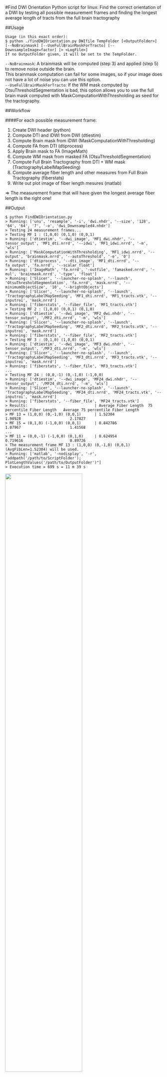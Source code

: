 #Find DWI Orientation
Python script for linux:
Find the correct orientation of a DWI by testing all possible measurement frames and finding the longest average length of tracts from the full brain tractography

##Usage
```
Usage (in this exact order):  
$ python ./findDWIOrientation.py DWIfile TempFolder [<OutputFolder>] [--NoBrainmask] [--UseFullBrainMaskForTracto] [--DownsampleImage=factor] [> <LogFile>]  
If no OutputFolder given, it will be set to the TempFolder.  
```
`--NoBrainmask`: A brainmask will be computed (step 3) and applied (step 5) to remove noise outside the brain.  
This brainmask computation can fail for some images, so if your image does not have a lot of noise you can use this option.  
`--UseFullBrainMaskForTracto`: If the WM mask computed by OtsuThresholdSegmentation is bad, this option allows you to use the full brain mask computed with MaskComputationWithThresholding as seed for the tractography.  

##Workflow

####For each possible measurement frame:

1. Create DWI header (python)
2. Compute DTI and iDWI from DWI (dtiestim)
3. Compute Brain mask from iDWI (MaskComputationWithThresholding)
4. Compute FA from DTI (dtiprocess)
5. Apply Brain mask to FA (ImageMath)
6. Compute WM mask from masked FA (OtsuThresholdSegmentation)
7. Compute Full Brain Tractography from DTI + WM mask (TractographyLabelMapSeeding)
8. Compute average fiber length and other measures from Full Brain Tractography (fiberstats)
9. Write out plot image of fiber length mesures (matlab)

=&gt; The measurement frame that will have given the longest average fiber length is the right one!

##Output
```
$ python FindDWIOrientation.py  
> Running: ['unu', 'resample', '-i', 'dwi.nhdr', '--size', '128', '64', '64', '7', '-o', 'dwi_Downsampled4.nhdr']  
> Testing 24 measurement frames...  
> Testing MF 1 : (1,0,0) (0,1,0) (0,0,1)  
> Running: ['dtiestim', '--dwi_image', 'MF1_dwi.nhdr', '--tensor_output', 'MF1_dti.nrrd', '--idwi', 'MF1_idwi.nrrd', '-m', 'wls']  
> Running: ['MaskComputationWithThresholding', 'MF1_idwi.nrrd', '--output', 'brainmask.nrrd', '--autoThreshold', '-e', '0']  
> Running: ['dtiprocess', '--dti_image', 'MF1_dti.nrrd', '--fa_output', 'fa.nrrd', '--scalar_float']  
> Running: ['ImageMath', 'fa.nrrd', '-outfile', 'famasked.nrrd', '-mul', 'brainmask.nrrd', '-type', 'float']  
> Running: ['Slicer', '--launcher-no-splash', '--launch', 'OtsuThresholdSegmentation', 'fa.nrrd', 'mask.nrrd', '--minimumObjectSize', '10', '--brightObjects']  
> Running: ['Slicer', '--launcher-no-splash', '--launch', 'TractographyLabelMapSeeding', 'MF1_dti.nrrd', 'MF1_tracts.vtk', '--inputroi', 'mask.nrrd']  
> Running: ['fiberstats', '--fiber_file', 'MF1_tracts.vtk']  
> Testing MF 2 : (1,0,0) (0,0,1) (0,1,0)  
> Running: ['dtiestim', '--dwi_image', 'MF2_dwi.nhdr', '--tensor_output', '/MF2_dti.nrrd', '-m', 'wls']  
> Running: ['Slicer', '--launcher-no-splash', '--launch', 'TractographyLabelMapSeeding', 'MF2_dti.nrrd', 'MF2_tracts.vtk', '--inputroi', 'mask.nrrd']  
> Running: ['fiberstats', '--fiber_file', 'MF2_tracts.vtk']  
> Testing MF 3 : (0,1,0) (1,0,0) (0,0,1)  
> Running: ['dtiestim', '--dwi_image', 'MF3_dwi.nhdr', '--tensor_output', '/MF3_dti.nrrd', '-m', 'wls']  
> Running: ['Slicer', '--launcher-no-splash', '--launch', 'TractographyLabelMapSeeding', 'MF3_dti.nrrd', 'MF3_tracts.vtk', '--inputroi', 'mask.nrrd']  
> Running: ['fiberstats', '--fiber_file', 'MF3_tracts.vtk']  
...  
> Testing MF 24 : (0,0,-1) (0,-1,0) (-1,0,0)  
> Running: ['dtiestim', '--dwi_image', 'MF24_dwi.nhdr', '--tensor_output', '/MF24_dti.nrrd', '-m', 'wls']  
> Running: ['Slicer', '--launcher-no-splash', '--launch', 'TractographyLabelMapSeeding', 'MF24_dti.nrrd', 'MF24_tracts.vtk', '--inputroi', 'mask.nrrd']  
> Running: ['fiberstats', '--fiber_file', 'MF24_tracts.vtk']  
> Results:                              | Average Fiber Length  75 percentile Fiber Length   Average 75 percentile Fiber Length  
> MF 13 = (1,0,0) (0,-1,0) (0,0,1)      | 1.52304               1.98928                      2.17827  
> MF 15 = (0,1,0) (-1,0,0) (0,0,1)      | 0.842786              1.07967                      1.41568  
...  
> MF 11 = (0,0,-1) (-1,0,0) (0,1,0)     | 0.624954              0.719616                     0.89726  
> The measurement frame MF 13 : (1,0,0) (0,-1,0) (0,0,1) (AvgFibLen=1.52304) will be used.  
> Running: ['matlab', '-nodisplay', '-r', "addpath('/path/to/ScriptFolder'); PlotLengthValues('/path/to/OutputFolder')"]  
> Execution time = 699 s = 11 m 39 s  
```

<img width="70%" src="http://www.adrienkaiser.fr/FiberLengths.png"/>

##Possible measurement frames (24)
```
1 : (1,0,0) (0,1,0) (0,0,1)  
2 : (1,0,0) (0,0,1) (0,1,0)  
3 : (0,1,0) (1,0,0) (0,0,1)  
4 : (0,1,0) (0,0,1) (1,0,0)  
5 : (0,0,1) (1,0,0) (0,1,0)  
6 : (0,0,1) (0,1,0) (1,0,0)  
7 : (1,0,0) (0,1,0) (0,0,-1)  
8 : (1,0,0) (0,0,1) (0,-1,0)  
9 : (0,1,0) (1,0,0) (0,0,-1)  
10: (0,1,0) (0,0,1) (-1,0,0)  
11: (0,0,1) (1,0,0) (0,-1,0)  
12: (0,0,1) (0,1,0) (-1,0,0)  
13: (1,0,0) (0,-1,0) (0,0,1)  
14: (1,0,0) (0,0,-1) (0,1,0)  
15: (0,1,0) (-1,0,0) (0,0,1)  
16: (0,1,0) (0,0,-1) (1,0,0)  
17: (0,0,1) (-1,0,0) (0,1,0)  
18: (0,0,1) (0,-1,0) (1,0,0)  
19: (1,0,0) (0,-1,0) (0,0,-1)  
20: (1,0,0) (0,0,-1) (0,-1,0)  
21: (0,1,0) (-1,0,0) (0,0,-1)  
22: (0,1,0) (0,0,-1) (-1,0,0)  
23: (0,0,1) (-1,0,0) (0,-1,0)  
24: (0,0,1) (0,-1,0) (-1,0,0)  
```
